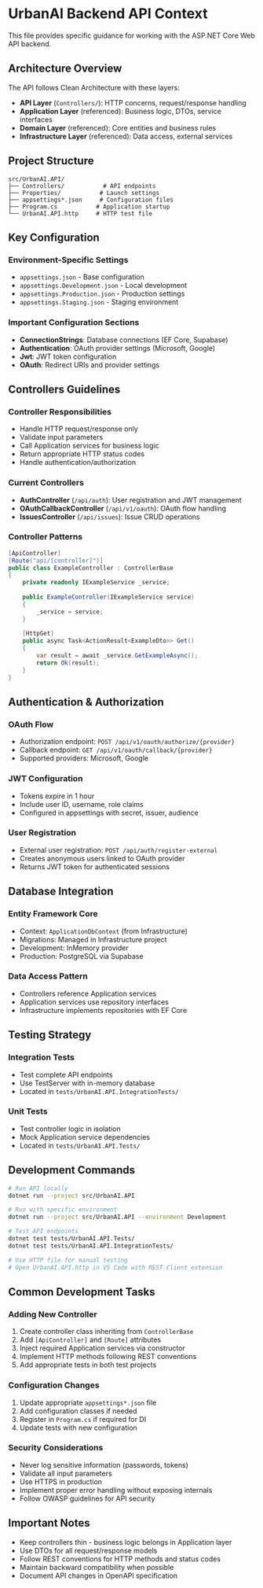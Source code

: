 # UrbanAI Backend API Context

This file provides specific guidance for working with the ASP.NET Core Web API backend.

## Architecture Overview

The API follows Clean Architecture with these layers:
- **API Layer** (`Controllers/`): HTTP concerns, request/response handling
- **Application Layer** (referenced): Business logic, DTOs, service interfaces  
- **Domain Layer** (referenced): Core entities and business rules
- **Infrastructure Layer** (referenced): Data access, external services

## Project Structure

```
src/UrbanAI.API/
├── Controllers/           # API endpoints
├── Properties/           # Launch settings
├── appsettings*.json     # Configuration files
├── Program.cs           # Application startup
└── UrbanAI.API.http     # HTTP test file
```

## Key Configuration

### Environment-Specific Settings
- `appsettings.json` - Base configuration
- `appsettings.Development.json` - Local development
- `appsettings.Production.json` - Production settings
- `appsettings.Staging.json` - Staging environment

### Important Configuration Sections
- **ConnectionStrings**: Database connections (EF Core, Supabase)
- **Authentication**: OAuth provider settings (Microsoft, Google)
- **Jwt**: JWT token configuration
- **OAuth**: Redirect URIs and provider settings

## Controllers Guidelines

### Controller Responsibilities
- Handle HTTP request/response only
- Validate input parameters
- Call Application services for business logic
- Return appropriate HTTP status codes
- Handle authentication/authorization

### Current Controllers
- **AuthController** (`/api/auth`): User registration and JWT management
- **OAuthCallbackController** (`/api/v1/oauth`): OAuth flow handling  
- **IssuesController** (`/api/issues`): Issue CRUD operations

### Controller Patterns
```csharp
[ApiController]
[Route("api/[controller]")]
public class ExampleController : ControllerBase
{
    private readonly IExampleService _service;
    
    public ExampleController(IExampleService service)
    {
        _service = service;
    }
    
    [HttpGet]
    public async Task<ActionResult<ExampleDto>> Get()
    {
        var result = await _service.GetExampleAsync();
        return Ok(result);
    }
}
```

## Authentication & Authorization

### OAuth Flow
- Authorization endpoint: `POST /api/v1/oauth/authorize/{provider}`
- Callback endpoint: `GET /api/v1/oauth/callback/{provider}`
- Supported providers: Microsoft, Google

### JWT Configuration
- Tokens expire in 1 hour
- Include user ID, username, role claims
- Configured in appsettings with secret, issuer, audience

### User Registration
- External user registration: `POST /api/auth/register-external`
- Creates anonymous users linked to OAuth provider
- Returns JWT token for authenticated sessions

## Database Integration

### Entity Framework Core
- Context: `ApplicationDbContext` (from Infrastructure)
- Migrations: Managed in Infrastructure project
- Development: InMemory provider
- Production: PostgreSQL via Supabase

### Data Access Pattern
- Controllers reference Application services
- Application services use repository interfaces
- Infrastructure implements repositories with EF Core

## Testing Strategy

### Integration Tests
- Test complete API endpoints
- Use TestServer with in-memory database
- Located in `tests/UrbanAI.API.IntegrationTests/`

### Unit Tests  
- Test controller logic in isolation
- Mock Application service dependencies
- Located in `tests/UrbanAI.API.Tests/`

## Development Commands

```bash
# Run API locally
dotnet run --project src/UrbanAI.API

# Run with specific environment
dotnet run --project src/UrbanAI.API --environment Development

# Test API endpoints
dotnet test tests/UrbanAI.API.Tests/
dotnet test tests/UrbanAI.API.IntegrationTests/

# Use HTTP file for manual testing
# Open UrbanAI.API.http in VS Code with REST Client extension
```

## Common Development Tasks

### Adding New Controller
1. Create controller class inheriting from `ControllerBase`
2. Add `[ApiController]` and `[Route]` attributes
3. Inject required Application services via constructor
4. Implement HTTP methods following REST conventions
5. Add appropriate tests in both test projects

### Configuration Changes
1. Update appropriate `appsettings*.json` file
2. Add configuration classes if needed
3. Register in `Program.cs` if required for DI
4. Update tests with new configuration

### Security Considerations
- Never log sensitive information (passwords, tokens)
- Validate all input parameters
- Use HTTPS in production
- Implement proper error handling without exposing internals
- Follow OWASP guidelines for API security

## Important Notes

- Keep controllers thin - business logic belongs in Application layer
- Use DTOs for all request/response models
- Follow REST conventions for HTTP methods and status codes
- Maintain backward compatibility when possible
- Document API changes in OpenAPI specification